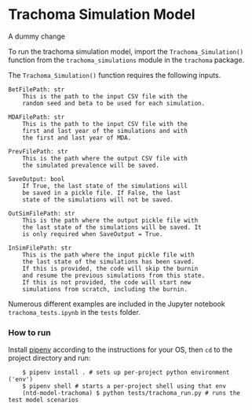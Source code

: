 # Trachoma Simulation Model

A dummy change

To run the trachoma simulation model, import the `Trachoma_Simulation()` function from the `trachoma_simulations` module in the `trachoma` package.

The `Trachoma_Simulation()` function requires the following inputs.

    BetFilePath: str
        This is the path to the input CSV file with the
        random seed and beta to be used for each simulation.

    MDAFilePath: str
        This is the path to the input CSV file with the
        first and last year of the simulations and with
        the first and last year of MDA.

    PrevFilePath: str
        This is the path where the output CSV file with
        the simulated prevalence will be saved.

    SaveOutput: bool
        If True, the last state of the simulations will
        be saved in a pickle file. If False, the last
        state of the simulations will not be saved.

    OutSimFilePath: str
        This is the path where the output pickle file with
        the last state of the simulations will be saved. It
        is only required when SaveOutput = True.

    InSimFilePath: str
        This is the path where the input pickle file with
        the last state of the simulations has been saved.
        If this is provided, the code will skip the burnin
        and resume the previous simulations from this state.
        If this is not provided, the code will start new
        simulations from scratch, including the burnin.

Numerous different examples are included in the Jupyter notebook `trachoma_tests.ipynb` in the `tests` folder.

### How to run

Install [pipenv](https://drive.google.com/drive/folders/1Or6lUkymYd_p031xKGZLcnTV4GYf-oYb) according to the instructions for your OS, then `cd` to the project directory and run:

```
	$ pipenv install . # sets up per-project python environment ('env')
	$ pipenv shell # starts a per-project shell using that env
	(ntd-model-trachoma) $ python tests/trachoma_run.py # runs the test model scenarios
```





